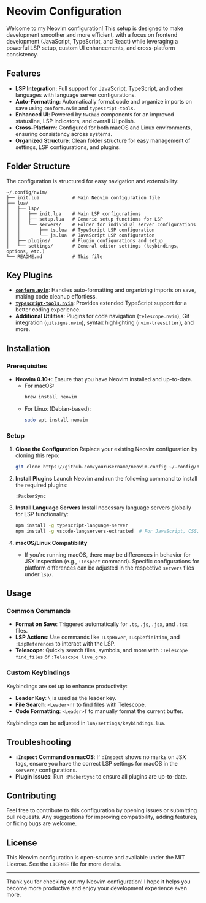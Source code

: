 # Neovim Configuration

Welcome to my Neovim configuration! This setup is designed to make development smoother and more efficient, with a focus on frontend development (JavaScript, TypeScript, and React) while leveraging a powerful LSP setup, custom UI enhancements, and cross-platform consistency.

## Features

- **LSP Integration**: Full support for JavaScript, TypeScript, and other languages with language server configurations.
- **Auto-Formatting**: Automatically format code and organize imports on save using `conform.nvim` and `typescript-tools`.
- **Enhanced UI**: Powered by `NvChad` components for an improved statusline, LSP indicators, and overall UI polish.
- **Cross-Platform**: Configured for both macOS and Linux environments, ensuring consistency across systems.
- **Organized Structure**: Clean folder structure for easy management of settings, LSP configurations, and plugins.

## Folder Structure

The configuration is structured for easy navigation and extensibility:

```plaintext
~/.config/nvim/
├── init.lua            # Main Neovim configuration file
├── lua/
│   ├── lsp/
│   │   ├── init.lua    # Main LSP configurations
│   │   ├── setup.lua   # Generic setup functions for LSP
│   │   └── servers/    # Folder for individual server configurations
│   │       ├── ts.lua  # TypeScript LSP configuration
│   │       └── js.lua  # JavaScript LSP configuration
│   ├── plugins/        # Plugin configurations and setup
│   └── settings/       # General editor settings (keybindings, options, etc.)
└── README.md           # This file
```

## Key Plugins

- **[`conform.nvim`](https://github.com/stevearc/conform.nvim)**: Handles auto-formatting and organizing imports on save, making code cleanup effortless.
- **[`typescript-tools.nvim`](https://github.com/someone/typescript-tools.nvim)**: Provides extended TypeScript support for a better coding experience.
- **Additional Utilities**: Plugins for code navigation (`telescope.nvim`), Git integration (`gitsigns.nvim`), syntax highlighting (`nvim-treesitter`), and more.

## Installation

### Prerequisites

- **Neovim 0.10+**: Ensure that you have Neovim installed and up-to-date.
  - For macOS:
    ```bash
    brew install neovim
    ```
  - For Linux (Debian-based):
    ```bash
    sudo apt install neovim
    ```

### Setup

1. **Clone the Configuration**
   Replace your existing Neovim configuration by cloning this repo:

   ```bash
   git clone https://github.com/yourusername/neovim-config ~/.config/nvim
   ```

2. **Install Plugins**
   Launch Neovim and run the following command to install the required plugins:

   ```vim
   :PackerSync
   ```

3. **Install Language Servers**
   Install necessary language servers globally for LSP functionality:

   ```bash
   npm install -g typescript-language-server
   npm install -g vscode-langservers-extracted  # For JavaScript, CSS, HTML, etc.
   ```

4. **macOS/Linux Compatibility**
   - If you're running macOS, there may be differences in behavior for JSX inspection (e.g., `:Inspect` command). Specific configurations for platform differences can be adjusted in the respective `servers` files under `lsp/`.

## Usage

### Common Commands

- **Format on Save**: Triggered automatically for `.ts`, `.js`, `.jsx`, and `.tsx` files.
- **LSP Actions**: Use commands like `:LspHover`, `:LspDefinition`, and `:LspReferences` to interact with the LSP.
- **Telescope**: Quickly search files, symbols, and more with `:Telescope find_files` or `:Telescope live_grep`.

### Custom Keybindings

Keybindings are set up to enhance productivity:

- **Leader Key**: `\` is used as the leader key.
- **File Search**: `<Leader>ff` to find files with Telescope.
- **Code Formatting**: `<Leader>f` to manually format the current buffer.

Keybindings can be adjusted in `lua/settings/keybindings.lua`.

## Troubleshooting

- **`:Inspect` Command on macOS**: If `:Inspect` shows no marks on JSX tags, ensure you have the correct LSP settings for macOS in the `servers/` configurations.
- **Plugin Issues**: Run `:PackerSync` to ensure all plugins are up-to-date.

## Contributing

Feel free to contribute to this configuration by opening issues or submitting pull requests. Any suggestions for improving compatibility, adding features, or fixing bugs are welcome.

## License

This Neovim configuration is open-source and available under the MIT License. See the `LICENSE` file for more details.

---

Thank you for checking out my Neovim configuration! I hope it helps you become more productive and enjoy your development experience even more.

